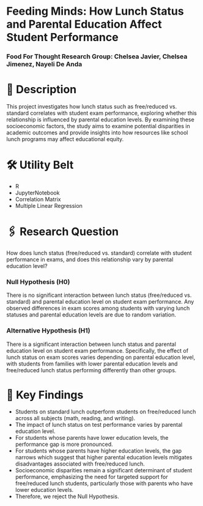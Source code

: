 # Feeding Minds: How Lunch Status and Parental Education Affect Student Performance
### Food For Thought Research Group: Chelsea Javier, Chelsea Jimenez, Nayeli De Anda

# 📁 Description
This project investigates how lunch status such as free/reduced vs. standard correlates with student exam performance, exploring whether this relationship is influenced by parental education levels. By examining these socioeconomic factors, the study aims to examine potential disparities in academic outcomes and provide insights into how resources like school lunch programs may affect educational equity.

# 🛠️ Utility Belt
- R
- JupyterNotebook
- Correlation Matrix
- Multiple Linear Regression

# 🖇️ Research Question
How does lunch status (free/reduced vs. standard) correlate with student performance in exams, and does this relationship vary by parental education level?

### Null Hypothesis (H0)
There is no significant interaction between lunch status (free/reduced vs. standard) and parental education level on student exam performance. Any observed differences in exam scores among students with varying lunch statuses and parental education levels are due to random variation.

### Alternative Hypothesis (H1)
There is a significant interaction between lunch status and parental education level on student exam performance. Specifically, the effect of lunch status on exam scores varies depending on parental education level, with students from families with lower parental education levels and free/reduced lunch status performing differently than other groups.

# 🔬 Key Findings
- Students on standard lunch outperform students on free/reduced lunch across all subjects (math, reading, and writing).
- The impact of lunch status on test performance varies by parental education level.
- For students whose parents have lower education levels, the performance gap is more pronounced.
- For students whose parents have higher education levels, the gap narrows which suggest that higher parental education levels mitigates disadvantages associated with free/reduced lunch.
- Socioeconomic disparities remain a significant determinant of student performance, emphasizing the need for targeted support for free/reduced lunch students, particularly those with parents who have lower education levels.
- Therefore, we reject the Null Hypothesis.
